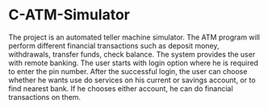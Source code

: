# C-ATM-Simulator
The project is an automated teller machine simulator. The ATM program will perform different financial transactions such as deposit money, withdrawals, transfer funds, check balance.
 The system provides the user with remote banking. The user starts with login option where he is required to enter the pin number.
 After the successful login, the user can choose whether he wants use do services on his current or savings account, or to find nearest bank. If he chooses either account, he can do financial transactions on them.
